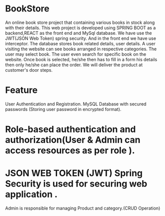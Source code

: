 # BookStore
An online book store project that containing various books in stock along with their details. 
This web project is developed using SPRING BOOT as a backend,REACT as the front end and MySql database.
We have use the JWT(JSON Web Token) spring security.
And in the front end we have use interceptor.
The database stores book related details, user details.
A user visiting the website can see books arranged in respective categories. 
The user may select book.
The user even search for specific book on the website.
Once book is selected, he/she then has to fill in a form his details then only he/she can place the order.
We will deliver the product at customer's door steps.

# Feature
User Authentication and Registration.
MySQL Database with secured passwords (Storing user password in encrypted format).
# Role-based authentication and authorization(User & Admin can access resources as per role ).
# JSON WEB TOKEN (JWT) Spring Security is used for securing web application .
Admin is responsible for managing Product and category.(CRUD Operation)
